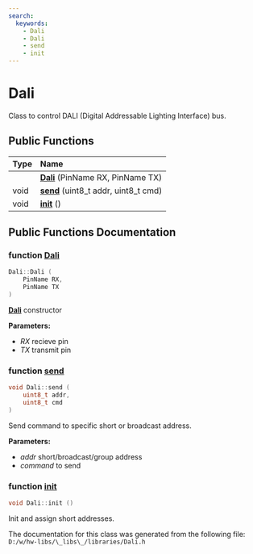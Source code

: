 ```yaml
---
search:
  keywords:
    - Dali
    - Dali
    - send
    - init
---
```


# Dali

Class to control DALI \(Digital Addressable Lighting Interface\) bus.

## Public Functions

| Type | Name |
| :--- | :--- |
|  | [**Dali**](dali.md#1ab9aba96c89a70ab132f355990142dc42) \(PinName RX, PinName TX\) |
| void | [**send**](dali.md#1a6d656872047bebe99c06631ef959e852) \(uint8\_t addr, uint8\_t cmd\) |
| void | [**init**](dali.md#1ab3ce4681dfa3c9db82dc34dd84297ecb) \(\) |

## Public Functions Documentation

### function [Dali](dali.md#1ab9aba96c89a70ab132f355990142dc42)

```cpp
Dali::Dali (
    PinName RX,
    PinName TX
)
```

[**Dali**](dali.md) constructor

**Parameters:**

* _RX_ recieve pin 
* _TX_ transmit pin 

### function [send](dali.md#1a6d656872047bebe99c06631ef959e852)

```cpp
void Dali::send (
    uint8_t addr,
    uint8_t cmd
)
```

Send command to specific short or broadcast address.

**Parameters:**

* _addr_ short/broadcast/group address 
* _command_ to send 

### function [init](dali.md#1ab3ce4681dfa3c9db82dc34dd84297ecb)

```cpp
void Dali::init ()
```

Init and assign short addresses.

The documentation for this class was generated from the following file: `D:/w/hw-libs/\_libs\_/libraries/Dali.h`

